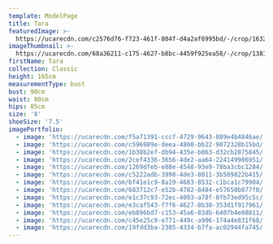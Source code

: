 ```yaml
---
template: ModelPage
title: Tara
featuredImage: >-
  https://ucarecdn.com/c2576d76-f723-461f-804f-d4a2af6995bd/-/crop/1632x1056/0,123/-/preview/
imageThumbnail: >-
  https://ucarecdn.com/68a36211-c175-4627-b8bc-4459f925ea58/-/crop/1381x1641/138,24/-/preview/
firstName: Tara
collection: Classic
height: 165cm
measurementType: bust
bust: 90cm
waist: 80cm
hips: 85cm
size: '8'
shoeSize: '7.5'
imagePortfolio:
  - image: 'https://ucarecdn.com/f5a71391-cccf-4729-9643-089e4b4846ae/'
  - image: 'https://ucarecdn.com/c596989e-deea-4800-bb22-9072328b15bd/'
  - image: 'https://ucarecdn.com/1b38b2ef-db94-435e-b063-d32cb2875845/'
  - image: 'https://ucarecdn.com/2cef4336-3656-4de2-aa64-224149986951/'
  - image: 'https://ucarecdn.com/1269dfeb-e08e-4548-93e9-78ba3cbc1284/'
  - image: 'https://ucarecdn.com/c5222adb-3998-4de3-8011-3b509822b415/'
  - image: 'https://ucarecdn.com/bf41e1c9-8a19-4683-8532-c1bca1c79904/'
  - image: 'https://ucarecdn.com/683712c7-e52b-4782-8484-e57650b077f0/'
  - image: 'https://ucarecdn.com/e1c37c93-72ec-4093-a78f-8fb73ed95c5c/'
  - image: 'https://ucarecdn.com/e3caf543-f7f6-4627-8b30-353d1f917961/'
  - image: 'https://ucarecdn.com/eb896bd7-c153-45a6-83db-6407b4e08811/'
  - image: 'https://ucarecdn.com/c45e25c9-e771-449c-a906-174a4e831f68/'
  - image: 'https://ucarecdn.com/19fdd3ba-2305-4334-b7fa-ac02944fa745/'
---
```


